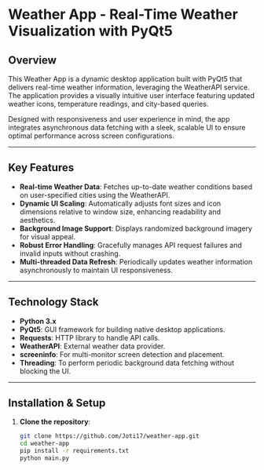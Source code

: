 # Weather App - Real-Time Weather Visualization with PyQt5

## Overview

This Weather App is a dynamic desktop application built with PyQt5 that delivers real-time weather information, leveraging the WeatherAPI service. The application provides a visually intuitive user interface featuring updated weather icons, temperature readings, and city-based queries.

Designed with responsiveness and user experience in mind, the app integrates asynchronous data fetching with a sleek, scalable UI to ensure optimal performance across screen configurations.

---

## Key Features

- **Real-time Weather Data**: Fetches up-to-date weather conditions based on user-specified cities using the WeatherAPI.
- **Dynamic UI Scaling**: Automatically adjusts font sizes and icon dimensions relative to window size, enhancing readability and aesthetics.
- **Background Image Support**: Displays randomized background imagery for visual appeal.
- **Robust Error Handling**: Gracefully manages API request failures and invalid inputs without crashing.
- **Multi-threaded Data Refresh**: Periodically updates weather information asynchronously to maintain UI responsiveness.

---

## Technology Stack

- **Python 3.x**
- **PyQt5**: GUI framework for building native desktop applications.
- **Requests**: HTTP library to handle API calls.
- **WeatherAPI**: External weather data provider.
- **screeninfo**: For multi-monitor screen detection and placement.
- **Threading**: To perform periodic background data fetching without blocking the UI.

---

## Installation & Setup

1. **Clone the repository**:

   ```bash
   git clone https://github.com/Joti17/weather-app.git
   cd weather-app
   pip install -r requirements.txt
   python main.py

